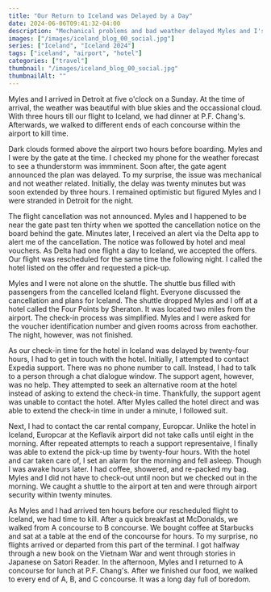 ```yaml
---
title: "Our Return to Iceland was Delayed by a Day"
date: 2024-06-06T09:41:32-04:00
description: "Mechanical problems and bad weather delayed Myles and I's return to Iceland in May 2024."
images: ["/images/iceland_blog_00_social.jpg"]
series: ["Iceland", "Iceland 2024"]
tags: ["iceland", "airport", "hotel"]
categories: ["travel"]
thumbnail: "/images/iceland_blog_00_social.jpg"
thumbnailAlt: ""
---
```


Myles and I arrived in Detroit at five o'clock on a Sunday. At the time of arrival, the weather was beautiful with blue skies and the occassional cloud. With three hours till our flight to Iceland, we had dinner at P.F. Chang's. Afterwards, we walked to different ends of each concourse within the airport to kill time.

Dark clouds formed above the airport two hours before boarding. Myles and I were by the gate at the time. I checked my phone for the weather forecast to see a thunderstorm was immminent. Soon after, the gate agent announced the plan was delayed. To my surprise, the issue was mechanical and not weather related. Initially, the delay was twenty minutes but was soon extended by three hours. I remained optimistic but figured Myles and I were stranded in Detroit for the night.

The flight cancellation was not announced. Myles and I happened to be near the gate past ten thirty when we spotted the cancellation notice on the board behind the gate. Minutes later, I received an alert via the Delta app to alert me of the cancellation. The notice was followed by hotel and meal vouchers. As Delta had one flight a day to Iceland, we accepted the offers. Our flight was rescheduled for the same time the following night. I called the hotel listed on the offer and requested a pick-up.

Myles and I were not alone on the shuttle. The shuttle bus filled with passengers from the cancelled Iceland flight. Everyone discussed the cancellation and plans for Iceland. The shuttle dropped Myles and I off at a hotel called the Four Points by Sheraton. It was located two miles from the airport. The check-in process was simplified. Myles and I were asked for the voucher identification number and given rooms across from eachother. The night, however, was not finished.

As our check-in time for the hotel in Iceland was delayed by twenty-four hours, I had to get in touch with the hotel. Initially, I attempted to contact Expedia support. There was no phone number to call. Instead, I had to talk to a person through a chat dialogue window. The support agent, however, was no help. They attempted to seek an alternative room at the hotel instead of asking to extend the check-in time. Thankfully, the support agent was unable to contact the hotel. After Myles called the hotel direct and was able to extend the check-in time in under a minute, I followed suit.

Next, I had to contact the car rental company, Europcar. Unlike the hotel in Iceland, Europcar at the Keflavik airport did not take calls until eight in the morning. After repeated attempts to reach a support representaive, I finally was able to extend the pick-up time by twenty-four hours. With the hotel and car taken care of, I set an alarm for the morning and fell asleep. Though I was awake hours later. I had coffee, showered, and re-packed my bag. Myles and I did not have to check-out until noon but we checked out in the morning. We caught a shuttle to the airport at ten and were through airport security within twenty minutes.

As Myles and I had arrived ten hours before our rescheduled flight to Iceland, we had time to kill. After a quick breakfast at McDonalds, we walked from A concourse to B concourse. We bought coffee at Starbucks and sat at a table at the end of the concourse for hours. To my surprise, no flights arrived or departed from this part of the terminal. I got halfway through a new book on the Vietnam War and went through stories in Japanese on Satori Reader. In the afternoon, Myles and I returned to A concourse for lunch at P.F. Chang's. After we finished our food, we walked to every end of A, B, and C concourse. It was a long day full of boredom.
